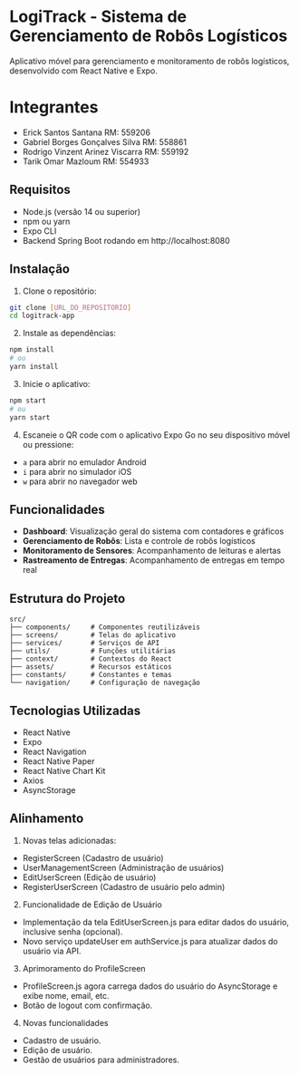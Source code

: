 # LogiTrack - Sistema de Gerenciamento de Robôs Logísticos

Aplicativo móvel para gerenciamento e monitoramento de robôs logísticos, desenvolvido com React Native e Expo.

# Integrantes
- Erick Santos Santana RM: 559206
- Gabriel Borges Gonçalves Silva RM: 558861
- Rodrigo Vinzent Arinez Viscarra RM: 559192
- Tarik Omar Mazloum RM: 554933

## Requisitos

- Node.js (versão 14 ou superior)
- npm ou yarn
- Expo CLI
- Backend Spring Boot rodando em http://localhost:8080

## Instalação

1. Clone o repositório:
```bash
git clone [URL_DO_REPOSITORIO]
cd logitrack-app
```

2. Instale as dependências:
```bash
npm install
# ou
yarn install
```

3. Inicie o aplicativo:
```bash
npm start
# ou
yarn start
```

4. Escaneie o QR code com o aplicativo Expo Go no seu dispositivo móvel ou pressione:
- `a` para abrir no emulador Android
- `i` para abrir no simulador iOS
- `w` para abrir no navegador web

## Funcionalidades

- **Dashboard**: Visualização geral do sistema com contadores e gráficos
- **Gerenciamento de Robôs**: Lista e controle de robôs logísticos
- **Monitoramento de Sensores**: Acompanhamento de leituras e alertas
- **Rastreamento de Entregas**: Acompanhamento de entregas em tempo real

## Estrutura do Projeto

```
src/
├── components/     # Componentes reutilizáveis
├── screens/        # Telas do aplicativo
├── services/       # Serviços de API
├── utils/          # Funções utilitárias
├── context/        # Contextos do React
├── assets/         # Recursos estáticos
├── constants/      # Constantes e temas
└── navigation/     # Configuração de navegação
```

## Tecnologias Utilizadas

- React Native
- Expo
- React Navigation
- React Native Paper
- React Native Chart Kit
- Axios
- AsyncStorage

## Alinhamento
1. Novas telas adicionadas:
- RegisterScreen (Cadastro de usuário)
- UserManagementScreen (Administração de usuários)
- EditUserScreen (Edição de usuário)
- RegisterUserScreen (Cadastro de usuário pelo admin)

2. Funcionalidade de Edição de Usuário
- Implementação da tela EditUserScreen.js para editar dados do usuário, inclusive senha (opcional).
- Novo serviço updateUser em authService.js para atualizar dados do usuário via API.

3. Aprimoramento do ProfileScreen
- ProfileScreen.js agora carrega dados do usuário do AsyncStorage e exibe nome, email, etc.
- Botão de logout com confirmação.

4. Novas funcionalidades
- Cadastro de usuário.
- Edição de usuário.
- Gestão de usuários para administradores.